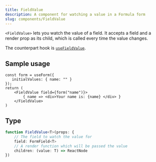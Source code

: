 ```yaml
---
title: FieldValue
description: A component for watching a value in a Formula form
slug: components/FieldValue
---
```


`<FieldValue>` lets you watch the value of a field. It accepts a field and a render prop as its child, which
is called every time the value changes.

The counterpart hook is [`useFieldValue`](/hooks/useFieldValue).

## Sample usage 

```tsx
const form = useForm({
   initialValues: { name: "" }
});
return (
    <FieldValue field={form("name")}>
        { name => <div>Your name is: {name} </div> }
    </FieldValue>
)
```

## Type

```typescript
function FieldValue<T>(props: {
    // The field to watch the value for
    field: FormField<T>
    // A render function which will be passed the value
    children: (value: T) => ReactNode
})
```

